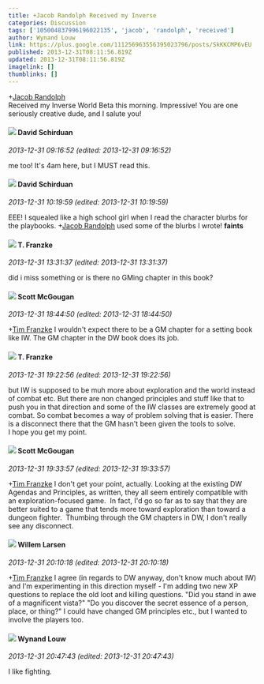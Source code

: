 ```yaml
---
title: +Jacob Randolph Received my Inverse
categories: Discussion
tags: ['105004837996196022135', 'jacob', 'randolph', 'received']
author: Wynand Louw
link: https://plus.google.com/111256963556395023796/posts/SkKKCMP6vEU
published: 2013-12-31T08:11:56.819Z
updated: 2013-12-31T08:11:56.819Z
imagelink: []
thumblinks: []
---
```


<span class="proflinkWrapper"><span class="proflinkPrefix">+</span><a class="proflink" href="https://plus.google.com/105004837996196022135" oid="105004837996196022135">Jacob Randolph</a></span><br />Received my Inverse World Beta this morning. Impressive! You are one seriously creative dude, and I salute you!
<div id='comment z13owj3beoesslxwt04cjfpoesfshtw5hlc0k'>
  <h4><img src='{{site.baseurl}}//images/avatars/116124411286229550721_photo.jpg'> David Schirduan</h4>
      <p><cite>2013-12-31 09:16:52 (edited: 2013-12-31 09:16:52)</cite></p>
        <p>me too! It&#39;s 4am here, but I MUST read this.</p>
</div>
        

<div id='comment z13owj3beoesslxwt04cjfpoesfshtw5hlc0k'>
  <h4><img src='{{site.baseurl}}//images/avatars/116124411286229550721_photo.jpg'> David Schirduan</h4>
      <p><cite>2013-12-31 10:19:59 (edited: 2013-12-31 10:19:59)</cite></p>
        <p>EEE! I squealed like a high school girl when I read the character blurbs for the playbooks. <span class="proflinkWrapper"><span class="proflinkPrefix">+</span><a class="proflink" href="https://plus.google.com/105004837996196022135" oid="105004837996196022135">Jacob Randolph</a></span> used some of the blurbs I wrote! <b>faints</b></p>
</div>
        

<div id='comment z13owj3beoesslxwt04cjfpoesfshtw5hlc0k'>
  <h4><img src='{{site.baseurl}}//images/avatars/110330901807759406775_photo.jpg'> T. Franzke</h4>
      <p><cite>2013-12-31 13:31:37 (edited: 2013-12-31 13:31:37)</cite></p>
        <p>did i miss something or is there no GMing chapter in this book? </p>
</div>
        

<div id='comment z13owj3beoesslxwt04cjfpoesfshtw5hlc0k'>
  <h4><img src='{{site.baseurl}}//images/avatars/101873051689654385715_photo.jpg'> Scott McGougan</h4>
      <p><cite>2013-12-31 18:44:50 (edited: 2013-12-31 18:44:50)</cite></p>
        <p><span class="proflinkWrapper"><span class="proflinkPrefix">+</span><a class="proflink" href="https://plus.google.com/110330901807759406775" oid="110330901807759406775">Tim Franzke</a></span> I wouldn&#39;t expect there to be a GM chapter for a setting book like IW. The GM chapter in the DW book does its job.</p>
</div>
        

<div id='comment z13owj3beoesslxwt04cjfpoesfshtw5hlc0k'>
  <h4><img src='{{site.baseurl}}//images/avatars/110330901807759406775_photo.jpg'> T. Franzke</h4>
      <p><cite>2013-12-31 19:22:56 (edited: 2013-12-31 19:22:56)</cite></p>
        <p>but IW is supposed to be muh more about exploration and the world instead of combat etc. But there are non changed principles and stuff like that to push you in that direction and some of the IW classes are extremely good at combat. So combat becomes a way of problem solving that is easier. There is a disconnect there that the GM hasn&#39;t been given the tools to solve. <br />I hope you get my point. </p>
</div>
        

<div id='comment z13owj3beoesslxwt04cjfpoesfshtw5hlc0k'>
  <h4><img src='{{site.baseurl}}//images/avatars/101873051689654385715_photo.jpg'> Scott McGougan</h4>
      <p><cite>2013-12-31 19:33:57 (edited: 2013-12-31 19:33:57)</cite></p>
        <p><span class="proflinkWrapper"><span class="proflinkPrefix">+</span><a class="proflink" href="https://plus.google.com/110330901807759406775" oid="110330901807759406775">Tim Franzke</a></span> I don&#39;t get your point, actually. Looking at the existing DW Agendas and Principles, as written, they all seem entirely compatible with an exploration-focused game.  In fact, I&#39;d go so far as to say that they are better suited to a game that tends more toward exploration than toward a dungeon fighter.  Thumbing through the GM chapters in DW, I don&#39;t really see any disconnect.</p>
</div>
        

<div id='comment z13owj3beoesslxwt04cjfpoesfshtw5hlc0k'>
  <h4><img src='{{site.baseurl}}//images/avatars/114744075195462115718_photo.jpg'> Willem Larsen</h4>
      <p><cite>2013-12-31 20:10:18 (edited: 2013-12-31 20:10:18)</cite></p>
        <p><span class="proflinkWrapper"><span class="proflinkPrefix">+</span><a class="proflink" href="https://plus.google.com/110330901807759406775" oid="110330901807759406775">Tim Franzke</a></span> I agree (in regards to DW anyway, don&#39;t know much about IW) and I&#39;m experimenting in this direction myself - I&#39;m adding two new XP questions to replace the old loot and killing questions. &quot;Did you stand in awe of a magnificent vista?&quot; &quot;Do you discover the secret essence of a person, place, or thing?&quot; I could have changed GM principles etc., but I wanted to involve the players too.</p>
</div>
        

<div id='comment z13owj3beoesslxwt04cjfpoesfshtw5hlc0k'>
  <h4><img src='{{site.baseurl}}//images/avatars/111256963556395023796_photo.jpg'> Wynand Louw</h4>
      <p><cite>2013-12-31 20:47:43 (edited: 2013-12-31 20:47:43)</cite></p>
        <p>I like fighting.</p>
</div>
        